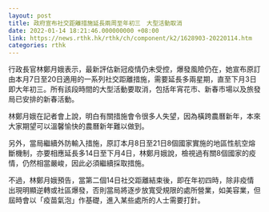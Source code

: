 ```yaml
---
layout: post
title: 政府宣布社交距離措施延長兩周至年初三　大型活動取消
date: 2022-01-14 18:21:46.000000000 +08:00
link: https://news.rthk.hk/rthk/ch/component/k2/1628903-20220114.htm
categories: rthk
---
```


行政長官林鄭月娥表示，最新評估新冠疫情仍未受控，爆發風險仍在，她宣布原訂由本月7日至20日適用的一系列社交距離措施，需要延長多兩星期，直至下月3日即大年初三。所有該段時間的大型活動要取消，包括年宵花市、新春市場以及旅發局已安排的新春活動。

林鄭月娥在記者會上說，明白有關措施會令很多人失望，因為橫跨農曆新年，本來大家期望可以溫馨愉快的農曆新年難以做到。

另外，當局繼續外防輸入措施，原訂本月8日至21日8個國家實施的地區性航空熔斷機制，亦要相應延長多14日至下月4日，林鄭月娥說，檢視過有關8個國家的疫情，仍然相當嚴峻，因此必須繼續採取措施。

不過，林鄭月娥預告，當第二個14日社交距離結束後，即在年初四時，除非疫情出現明顯逆轉或社區爆發，否則當局將逐步放寬受規限的處所營業，如美容業，但屆時會以「疫苗氣泡」作基礎，進入某些處所的人士需要打針。
